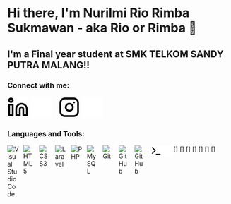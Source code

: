 # Hi there, I'm Nurilmi Rio Rimba Sukmawan - aka Rio or Rimba 👋

## I'm a Final year student at SMK TELKOM SANDY PUTRA MALANG!!

### Connect with me:

[![website](./img/linkedin-light.svg)](https://www.linkedin.com/in/nurilmi-rio-rimba-sukmawan-4737a21b8/#gh-light-mode-only)
[![website](./img/linkedin-dark.svg)](https://www.linkedin.com/in/nurilmi-rio-rimba-sukmawan-4737a21b8/#gh-dark-mode-only)
&nbsp;&nbsp;
[![website](./img/instagram-light.svg)](https://www.instagram.com/rrmb18/#gh-light-mode-only)
[![website](./img/instagram-dark.svg)](https://www.instagram.com/rrmb18/#gh-dark-mode-only)

### Languages and Tools:

[<img align="left" alt="Visual Studio Code" width="26px" src="https://cdn.jsdelivr.net/gh/devicons/devicon/icons/vscode/vscode-original.svg" style="padding-right:10px;" />]
[<img align="left" alt="HTML5" width="26px" src="https://cdn.jsdelivr.net/gh/devicons/devicon/icons/html5/html5-original.svg" style="padding-right:10px;" />]
[<img align="left" alt="CSS3" width="26px" src="https://cdn.jsdelivr.net/gh/devicons/devicon/icons/css3/css3-original.svg" style="padding-right:10px;" />]
[<img align="left" alt="Laravel" width="26px" src="https://cdn.jsdelivr.net/gh/devicons/devicon/icons/laravel/laravel-plain-wordmark.svg" style="padding-right:10px;" />]
[<img align="left" alt="PHP" width="26px" src="https://cdn.jsdelivr.net/gh/devicons/devicon/icons/php/php-original.svg" style="padding-right:10px;" />]
[<img align="left" alt="MySQL" width="26px" src="https://cdn.jsdelivr.net/gh/devicons/devicon/icons/mysql/mysql-original.svg" style="padding-right:10px;" />]
[<img align="left" alt="Git" width="26px" src="https://cdn.jsdelivr.net/gh/devicons/devicon/icons/git/git-original.svg" style="padding-right:10px;" />]
[<img align="left" alt="GitHub" width="26px" src="https://user-images.githubusercontent.com/3369400/139447912-e0f43f33-6d9f-45f8-be46-2df5bbc91289.png" style="padding-right:10px;" />](https://github.com/RioRimba#gh-dark-mode-only)
[<img align="left" alt="GitHub" width="26px" src="https://user-images.githubusercontent.com/3369400/139448065-39a229ba-4b06-434b-bc67-616e2ed80c8f.png" style="padding-right:10px;" />](https://github.com/RioRimba#gh-light-mode-only)
[<img align="left" alt="Terminal" width="26px" src="./img/terminal-light.svg" />](https://github.com/RioRimba#gh-light-mode-only)
[<img align="left" alt="Terminal" width="26px" src="./img/terminal-dark.svg" />](https://github.com/RioRimba#gh-dark-mode-only)
